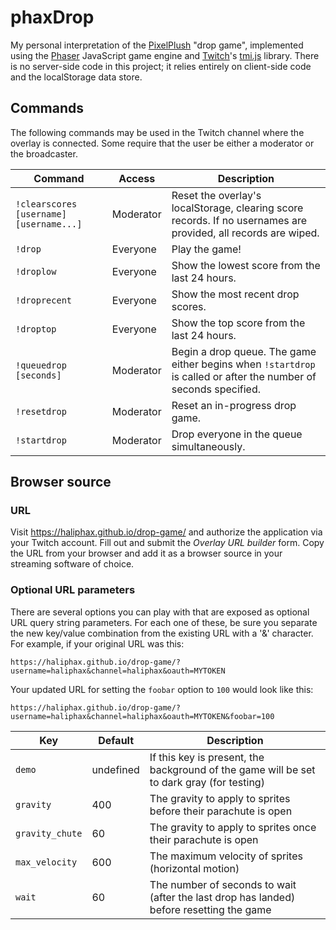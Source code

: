 # phaxDrop

My personal interpretation of the [PixelPlush] "drop game", implemented using
the [Phaser] JavaScript game engine and [Twitch]'s [tmi.js] library. There is
no server-side code in this project; it relies entirely on client-side code and
the localStorage data store.

## Commands

The following commands may be used in the Twitch channel where the overlay is
connected. Some require that the user be either a moderator or the broadcaster.

| Command | Access | Description |
|---------|--------|-------------|
| `!clearscores [username] [username...]` | Moderator | Reset the overlay's localStorage, clearing score records. If no usernames are provided, all records are wiped. |
| `!drop` | Everyone | Play the game! |
| `!droplow` | Everyone | Show the lowest score from the last 24 hours. |
| `!droprecent` | Everyone | Show the most recent drop scores. |
| `!droptop` | Everyone | Show the top score from the last 24 hours. |
| `!queuedrop [seconds]` | Moderator | Begin a drop queue. The game either begins when `!startdrop` is called or after the number of seconds specified. |
| `!resetdrop` | Moderator | Reset an in-progress drop game. |
| `!startdrop` | Moderator | Drop everyone in the queue simultaneously. |

## Browser source

### URL

Visit https://haliphax.github.io/drop-game/ and authorize the application via
your Twitch account. Fill out and submit the _Overlay URL builder_ form. Copy
the URL from your browser and add it as a browser source in your streaming
software of choice.

### Optional URL parameters

There are several options you can play with that are exposed as optional URL
query string parameters. For each one of these, be sure you separate the new
key/value combination from the existing URL with a '&' character. For example,
if your original URL was this:

`https://haliphax.github.io/drop-game/?username=haliphax&channel=haliphax&oauth=MYTOKEN`

Your updated URL for setting the `foobar` option to `100` would look like this:

`https://haliphax.github.io/drop-game/?username=haliphax&channel=haliphax&oauth=MYTOKEN&foobar=100`

| Key | Default | Description |
|-----|---------|-------------|
| `demo` | undefined | If this key is present, the background of the game will be set to dark gray (for testing) |
| `gravity` | 400 | The gravity to apply to sprites before their parachute is open |
| `gravity_chute` | 60 | The gravity to apply to sprites once their parachute is open |
| `max_velocity` | 600 | The maximum velocity of sprites (horizontal motion) |
| `wait` | 60 | The number of seconds to wait (after the last drop has landed) before resetting the game |


[Phaser]: https://phaser.io
[PixelPlush]: https://pixelplush.dev
[Twitch]: https://twitch.tv
[tmi.js]: https://tmijs.org
